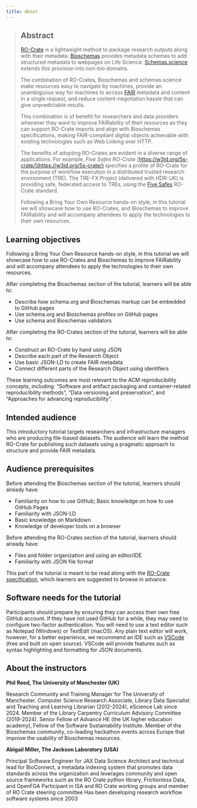 ```yaml
---
title: About
---
```


> ## Abstract
> [RO-Crate](https://www.researchobject.org/ro-crate/) is a lightweight method to package research outputs along with their metadata. [Bioschemas](https://bioschemas.org/) provides metadata schemas to add structured metadata to webpages on Life Science. [Schemas.science](https://schemas.science/) extends this provision into non-bio domains. 
> 
> The combination of RO-Crates, Bioschemas and schemas.science make resources easy to navigate by machines, provide an unambiguous way for machines to access [FAIR](https://www.go-fair.org/fair-principles/) metadata and content in a single request, and reduce content-negotiation hassle that can give unpredictable results. 
> 
> This combination is of benefit for researchers and data providers whenever they want to improve FAIRability of their resources as they can support RO-Crate imports and align with Bioschemas specifications, making FAIR-compliant digital objects achievable with existing technologies such as Web Linking over HTTP.
> 
> The benefits of adopting RO-Crates are evident in a diverse range of applications. For example, *Five Safes RO-Crate* [https://w3id.org/5s-crate/](https://w3id.org/5s-crate/) specifies a profile of RO-Crate for the purpose of workflow execution in a distributed trusted research environment (TRE). The TRE-FX Project (delivered with HDR-UK) is providing safe, federated access to TREs, using the [Five Safes](https://www.gov.uk/data-ethics-guidance/the-five-safes-framework) RO-Crate standard.
> 
> Following a Bring Your Own Resource hands-on style, in this tutorial we will showcase how to use RO-Crates, and Bioschemas to improve FAIRability and will accompany attendees to apply the technologies to their own resources.


## Learning objectives

Following a Bring Your Own Resource hands-on style, in this tutorial we will showcase how to use RO-Crates and Bioschemas to improve FAIRability and will accompany attendees to apply the technologies to their own resources.

After completing the Bioschemas section of the tutorial, learners will be able to:

* Describe how schema.org and Bioschemas markup can be embedded to GitHub pages  
* Use schema.org and Bioschemas profiles on GitHub pages  
* Use schema and Bioschemas validators

After completing the RO-Crates section of the tutorial, learners will be able to:

* Construct an RO-Crate by hand using JSON  
* Describe each part of the Research Object  
* Use basic JSON-LD to create FAIR metadata  
* Connect different parts of the Research Object using identifiers

These learning outcomes are most relevant to the ACM reproducibility concepts, including: “Software and artifact packaging and container-related reproducibility methods”, “Data versioning and preservation”, and “Approaches for advancing reproducibility”.


## Intended audience

This introductory tutorial targets researchers and infrastructure managers who are producing file-based datasets. The audience will learn the method RO-Crate for publishing such datasets using a pragmatic approach to structure and provide FAIR metadata. 

## Audience prerequisites

Before attending the Bioschemas section of the tutorial, learners should already have:

* Familiarity on how to use GitHub; Basic knowledge on how to use GitHub Pages  
* Familiarity with JSON-LD  
* Basic knowledge on Markdown  
* Knowledge of developer tools on a browser

Before attending the RO-Crates section of the tutorial, learners should already have:

* Files and folder organization and using an editor/IDE  
* Familiarity with JSON file format

This part of the tutorial is meant to be read along with the [RO-Crate specification](https://www.researchobject.org/ro-crate/1.1/), which learners are suggested to browse in advance.

## Software needs for the tutorial

Participants should prepare by ensuring they can access their own free GitHub account. If they have not used GitHub for a while, they may need to configure two-factor authentication. You will need to use a text editor such as Notepad (Windows) or TextEdit (macOS). Any plain text editor will work, however, for a better experience, we recommend an IDE such as [VSCode](https://code.visualstudio.com/download) (free and built on open source). VSCode will provide features such as syntax highlighting and formatting for JSON documents. 

## About the instructors
**Phil Reed, The University of Manchester (UK)**

Research Community and Training Manager for The University of Manchester. Computer Science Research Associate, Library Data Specialist and Teaching and Learning Librarian (2012-2024), eScience Lab since 2024. Member of the Library Carpentry Curriculum Advisory Committee (2019-2024). Senior Fellow of Advance HE (the UK higher education academy), Fellow of the Software Sustainability Institute. Member of the Bioschemas community, co-leading hackathon events across Europe that improve the usability of Bioschemas resources.

**Abigail Miller, The Jackson Laboratory (USA)**

Principal Software Engineer for JAX Data Science
Architect and technical lead for BioConnect, a metadata indexing system that promotes data standards across the organization and leverages community and open source frameworks such as the RO Crate python library, Frictionless Data, and OpenFGA
Participant in ISA and RO Crate working groups and member of RO Crate steering committee
Has been developing research workflow software systems since 2003


